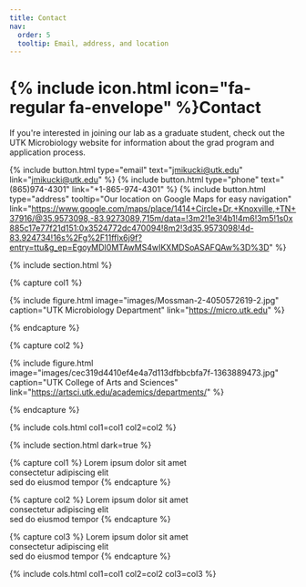 ```yaml
---
title: Contact
nav:
  order: 5
  tooltip: Email, address, and location
---
```


# {% include icon.html icon="fa-regular fa-envelope" %}Contact

If you're interested in joining our lab as a graduate student, check out the UTK Microbiology website for information about the grad program and application process. 

{%
  include button.html
  type="email"
  text="jmikucki@utk.edu"
  link="jmikucki@utk.edu"
%}
{%
  include button.html
  type="phone"
  text="(865)974-4301"
  link="+1-865-974-4301"
%}
{%
  include button.html
  type="address"
  tooltip="Our location on Google Maps for easy navigation"
  link="https://www.google.com/maps/place/1414+Circle+Dr,+Knoxville,+TN+37916/@35.9573098,-83.9273089,715m/data=!3m2!1e3!4b1!4m6!3m5!1s0x885c17e77f21d151:0x3524772dc470094!8m2!3d35.9573098!4d-83.924734!16s%2Fg%2F11fflx6j9f?entry=ttu&g_ep=EgoyMDI0MTAwMS4wIKXMDSoASAFQAw%3D%3D"
%}

{% include section.html %}

{% capture col1 %}

{%
  include figure.html
  image="images/Mossman-2-4050572619-2.jpg"
  caption="UTK Microbiology Department"
  link="https://micro.utk.edu"
%}

{% endcapture %}

{% capture col2 %}

{%
  include figure.html
  image="images/cec319d4410ef4e4a7d113dfbbcbfa7f-1363889473.jpg"
  caption="UTK College of Arts and Sciences"
  link="https://artsci.utk.edu/academics/departments/"
%}

{% endcapture %}

{% include cols.html col1=col1 col2=col2 %}

{% include section.html dark=true %}

{% capture col1 %}
Lorem ipsum dolor sit amet  
consectetur adipiscing elit  
sed do eiusmod tempor
{% endcapture %}

{% capture col2 %}
Lorem ipsum dolor sit amet  
consectetur adipiscing elit  
sed do eiusmod tempor
{% endcapture %}

{% capture col3 %}
Lorem ipsum dolor sit amet  
consectetur adipiscing elit  
sed do eiusmod tempor
{% endcapture %}

{% include cols.html col1=col1 col2=col2 col3=col3 %}
